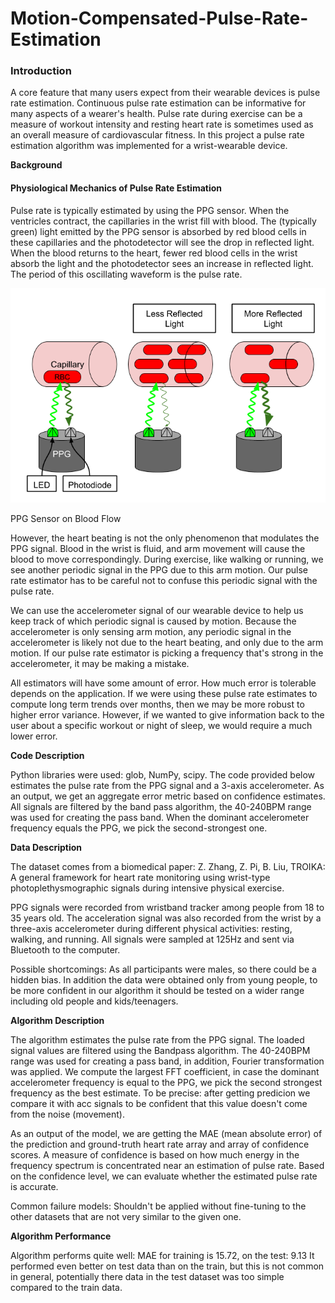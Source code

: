 # Motion-Compensated-Pulse-Rate-Estimation
### **Introduction**

A core feature that many users expect from their wearable devices is pulse rate estimation. Continuous pulse rate estimation can be informative for many aspects of a wearer's health. Pulse rate during exercise can be a measure of workout intensity and resting heart rate is sometimes used as an overall measure of cardiovascular fitness. In this project a pulse rate estimation algorithm was implemented for a wrist-wearable device.

**Background**

#### **Physiological Mechanics of Pulse Rate Estimation**

Pulse rate is typically estimated by using the PPG sensor. When the ventricles contract, the capillaries in the wrist fill with blood. The (typically green) light emitted by the PPG sensor is absorbed by red blood cells in these capillaries and the photodetector will see the drop in reflected light. When the blood returns to the heart, fewer red blood cells in the wrist absorb the light and the photodetector sees an increase in reflected light. The period of this oscillating waveform is the pulse rate.

![](ppg.png)

PPG Sensor on Blood Flow

However, the heart beating is not the only phenomenon that modulates the PPG signal. Blood in the wrist is fluid, and arm movement will cause the blood to move correspondingly. During exercise, like walking or running, we see another periodic signal in the PPG due to this arm motion. Our pulse rate estimator has to be careful not to confuse this periodic signal with the pulse rate.

We can use the accelerometer signal of our wearable device to help us keep track of which periodic signal is caused by motion. Because the accelerometer is only sensing arm motion, any periodic signal in the accelerometer is likely not due to the heart beating, and only due to the arm motion. If our pulse rate estimator is picking a frequency that's strong in the accelerometer, it may be making a mistake.

All estimators will have some amount of error. How much error is tolerable depends on the application. If we were using these pulse rate estimates to compute long term trends over months, then we may be more robust to higher error variance. However, if we wanted to give information back to the user about a specific workout or night of sleep, we would require a much lower error.

**Code Description**

Python libraries were used: glob, NumPy, scipy. The code provided below estimates the pulse rate from the PPG signal and a 3-axis accelerometer. As an output, we get an aggregate error metric based on confidence estimates. All signals are filtered by the band pass algorithm, the 40-240BPM range was used for creating the pass band. When the dominant accelerometer frequency equals the PPG, we pick the second-strongest one.

**Data Description**

The dataset comes from a biomedical paper: Z. Zhang, Z. Pi, B. Liu, TROIKA: A general framework for heart rate monitoring using wrist-type photoplethysmographic signals during intensive physical exercise.

PPG signals were recorded from wristband tracker among people from 18 to 35 years old. The acceleration signal was also recorded from the wrist by a three-axis accelerometer during different physical activities: resting, walking, and running. All signals were sampled at 125Hz and sent via Bluetooth to the computer.

Possible shortcomings: As all participants were males, so there could be a hidden bias. In addition the data were obtained only from young people, to be more confident in our algorithm it should be tested on a wider range including old people and kids/teenagers.

**Algorithm Description**

The algorithm estimates the pulse rate from the PPG signal. The loaded signal values are filtered using the Bandpass algorithm. The 40-240BPM range was used for creating a pass band, in addition, Fourier transformation was applied. We compute the largest FFT coefficient, in case the dominant accelerometer frequency is equal to the PPG, we pick the second strongest frequency as the best estimate. To be precise: after getting predicion we compare it with acc signals to be confident that this value doesn't come from the noise (movement).

As an output of the model, we are getting the MAE (mean absolute error) of the prediction and ground-truth heart rate array and array of confidence scores. A measure of confidence is based on how much energy in the frequency spectrum is concentrated near an estimation of pulse rate. Based on the confidence level, we can evaluate whether the estimated pulse rate is accurate.

Common failure models: Shouldn't be applied without fine-tuning to the other datasets that are not very similar to the given one.

**Algorithm Performance**

Algorithm performs quite well: MAE for training is 15.72, on the test: 9.13 It performed even better on test data than on the train, but this is not common in general, potentially there data in the test dataset was too simple compared to the train data.
